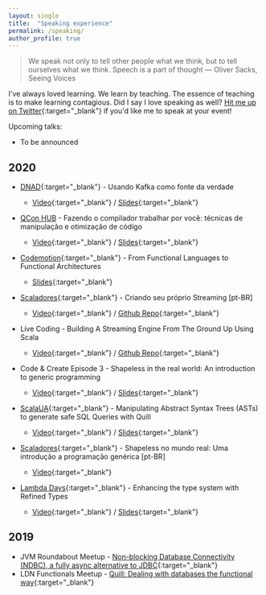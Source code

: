 ```yaml
---
layout: single
title:  "Speaking experience"
permalink: /speaking/
author_profile: true
---
```


> We speak not only to tell other people what we think, but to tell ourselves what we think. Speech is a part of thought ― Oliver Sacks, Seeing Voices

I've always loved learning. We learn by teaching. The essence of teaching is to make learning contagious. Did I say I love speaking as well? [Hit me up on Twitter](https://twitter.com/vonjuliano){:target="_blank"} if you'd like me to speak at your event!

Upcoming talks:

- To be announced

## 2020

- [DNAD](https://dotnetarchitects.github.io/dnad/){:target="_blank"} - Usando Kafka como fonte da verdade
  - [Video](https://youtu.be/8WTGTlDJlbE?t=10140){:target="_blank"} / [Slides](https://speakerdeck.com/julianoalves/usando-kafka-como-fonte-da-verdade){:target="_blank"}

- [QCon HUB](https://hub.qconsp.com.br/) - Fazendo o compilador trabalhar por você: técnicas de manipulação e otimização de código
  - [Video](https://www.infoq.com/br/presentations/tecnicas-de-manipulacao-e-otimizacao-de-codigo/){:target="_blank"} / [Slides](https://speakerdeck.com/julianoalves/fazendo-o-compilador-trabalhar-por-voce-tecnicas-de-manipulacao-e-otimizacao-de-codigo){:target="_blank"}

- [Codemotion](https://events.codemotion.com/conferences/online/2020/codemotion-online-tech-conference/){:target="_blank"} - From Functional Languages to Functional Architectures
  - [Slides](https://speakerdeck.com/julianoalves/from-functional-languages-to-functional-architectures){:target="_blank"}

- [Scaladores](https://www.youtube.com/channel/UCkm4KlPRDtD8zg3qMHkdSrQ){:target="_blank"} - Criando seu próprio Streaming [pt-BR]
  - [Video](https://youtu.be/VoSTBzXW3Is){:target="_blank"} / [Github Repo](https://github.com/juliano/streaming-all-the-way){:target="_blank"}

- Live Coding - Building A Streaming Engine From The Ground Up Using Scala
  - [Video](https://www.youtube.com/watch?v=6XDHLVHVZZg){:target="_blank"} / [Github Repo](https://github.com/juliano/streaming-from-the-ground-up/){:target="_blank"}

- Code & Create Episode 3 - Shapeless in the real world: An introduction to generic programming
  - [Video](https://youtu.be/iz-kh6BA4Ds){:target="_blank"} / [Slides](https://speakerdeck.com/julianoalves/shapeless-in-the-real-world-an-introduction-to-generic-programming){:target="_blank"}

- [ScalaUA](https://www.scalaua.com/){:target="_blank"} - Manipulating Abstract Syntax Trees (ASTs) to generate safe SQL Queries with Quill
  - [Video](https://www.youtube.com/watch?v=aY8DrjE9lIY){:target="_blank"} / [Slides](https://speakerdeck.com/julianoalves/manipulating-abstract-syntax-trees-asts-to-generate-safe-sql-queries-with-quill){:target="_blank"}

- [Scaladores](https://www.youtube.com/channel/UCkm4KlPRDtD8zg3qMHkdSrQ){:target="_blank"} - Shapeless no mundo real: Uma introdução a programação genérica [pt-BR]
  - [Video](https://www.youtube.com/watch?v=j6r298YO4kA){:target="_blank"}

- [Lambda Days](https://www.lambdadays.org/lambdadays2020/){:target="_blank"} - Enhancing the type system with Refined Types
  - [Video](https://www.youtube.com/watch?v=Fx8WXcAZWuk&list=PLvL2NEhYV4ZsV9Bw0wp1P46SOdtk4pFW6&index=28&t=0s){:target="_blank"} / [Slides](https://speakerdeck.com/julianoalves/enhancing-the-type-system-with-refined-types){:target="_blank"}

## 2019

- JVM Roundabout Meetup - [Non-blocking Database Connectivity (NDBC), a fully async alternative to JDBC](https://youtu.be/4mDX5rJI208){:target="_blank"}
- LDN Functionals Meetup - [Quill: Dealing with databases the functional way](https://youtu.be/L31U1R_jbks?t=3600){:target="_blank"}
